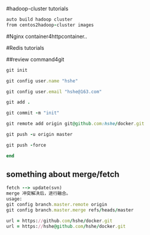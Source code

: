 #hadoop-cluster tutorials
```Ruby
auto build hadoop cluster 
from centos2hadoop-cluster images
```
#Nginx container4httpcontainer..

#Redis tutorials




##review command4git

```Ruby
git init

git config user.name "hshe"

git config user.email "hshe@163.com"

git add .

git commit -m "init"

git remote add origin git@github.com:hshe/docker.git

git push -u origin master

git push -force

end
```
## something about merge/fetch
```Ruby
fetch --> update(svn)
merge 冲突解决后，进行融合。
usage:
git config branch.master.remote origin
git config branch.master.merge refs/heads/master

url = https://github.com/hshe/docker.git
url = https://hshe@github.com/hshe/docker.git
```
